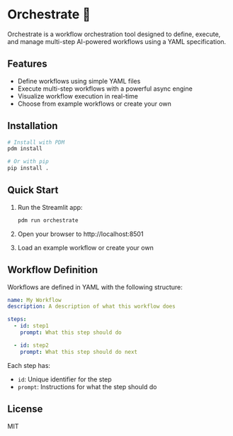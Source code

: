 # Orchestrate 🎼

Orchestrate is a workflow orchestration tool designed to define, execute, and manage multi-step AI-powered workflows using a YAML specification.

## Features

- Define workflows using simple YAML files
- Execute multi-step workflows with a powerful async engine
- Visualize workflow execution in real-time
- Choose from example workflows or create your own

## Installation

```bash
# Install with PDM
pdm install

# Or with pip
pip install .
```

## Quick Start

1. Run the Streamlit app:
   ```bash
   pdm run orchestrate
   ```

2. Open your browser to http://localhost:8501

3. Load an example workflow or create your own

## Workflow Definition

Workflows are defined in YAML with the following structure:

```yaml
name: My Workflow
description: A description of what this workflow does

steps:
  - id: step1
    prompt: What this step should do

  - id: step2
    prompt: What this step should do next
```

Each step has:
- `id`: Unique identifier for the step
- `prompt`: Instructions for what the step should do

## License

MIT
